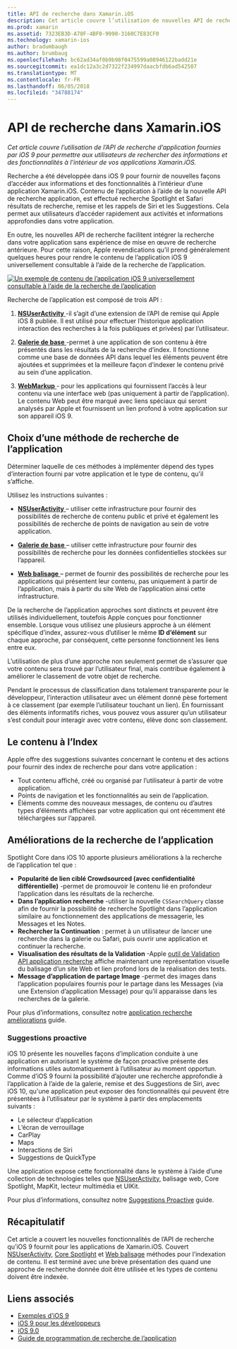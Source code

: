 ```yaml
---
title: API de recherche dans Xamarin.iOS
description: Cet article couvre l’utilisation de nouvelles API de recherche application fournies par iOS 9 pour permettre aux utilisateurs de rechercher des informations et des fonctionnalités à l’intérieur de vos applications Xamarin.iOS.
ms.prod: xamarin
ms.assetid: 7323EB3D-A78F-4BF0-9990-3160C7E83CF0
ms.technology: xamarin-ios
author: bradumbaugh
ms.author: brumbaug
ms.openlocfilehash: bc62ad34af0b9b98f0475599a08946122badd21e
ms.sourcegitcommit: ea1dc12a3c2d7322f234997daacbfdb6ad542507
ms.translationtype: MT
ms.contentlocale: fr-FR
ms.lasthandoff: 06/05/2018
ms.locfileid: "34788174"
---
```

# <a name="search-apis-in-xamarinios"></a>API de recherche dans Xamarin.iOS

_Cet article couvre l’utilisation de l’API de recherche d’application fournies par iOS 9 pour permettre aux utilisateurs de rechercher des informations et des fonctionnalités à l’intérieur de vos applications Xamarin.iOS._

Recherche a été développée dans iOS 9 pour fournir de nouvelles façons d’accéder aux informations et des fonctionnalités à l’intérieur d’une application Xamarin.iOS. Contenu de l’application à l’aide de la nouvelle API de recherche application, est effectué recherche Spotlight et Safari résultats de recherche, remise et les rappels de Siri et les Suggestions. Cela permet aux utilisateurs d’accéder rapidement aux activités et informations approfondies dans votre application.

En outre, les nouvelles API de recherche facilitent intégrer la recherche dans votre application sans expérience de mise en œuvre de recherche antérieure. Pour cette raison, Apple revendications qu’il prend généralement quelques heures pour rendre le contenu de l’application iOS 9 universellement consultable à l’aide de la recherche de l’application.

[![](images/intro01.png "Un exemple de contenu de l’application iOS 9 universellement consultable à l’aide de la recherche de l’application")](images/intro01.png#lightbox)

Recherche de l’application est composé de trois API :

1. [**NSUserActivity** ](nsuseractivity.md) -il s’agit d’une extension de l’API de remise qui Apple iOS 8 publiée. Il est utilisé pour effectuer l’historique application interaction des recherches à la fois publiques et privées) par l’utilisateur.

2. [**Galerie de base** ](corespotlight.md) -permet à une application de son contenu à être présentés dans les résultats de la recherche d’index. Il fonctionne comme une base de données API dans lequel les éléments peuvent être ajoutées et supprimées et la meilleure façon d’indexer le contenu privé au sein d’une application.

3. [**WebMarkup** ](web-markup.md) - pour les applications qui fournissent l’accès à leur contenu via une interface web (pas uniquement à partir de l’application). Le contenu Web peut être marqué avec liens spéciaux qui seront analysés par Apple et fournissent un lien profond à votre application sur son appareil iOS 9.

## <a name="selecting-an-app-search-approach"></a>Choix d’une méthode de recherche de l’application

Déterminer laquelle de ces méthodes à implémenter dépend des types d’interaction fourni par votre application et le type de contenu, qu'il s’affiche.

Utilisez les instructions suivantes :

- [**NSUserActivity** ](nsuseractivity.md) – utiliser cette infrastructure pour fournir des possibilités de recherche de contenu public et privé et également les possibilités de recherche de points de navigation au sein de votre application.

- [**Galerie de base** ](corespotlight.md) – utiliser cette infrastructure pour fournir des possibilités de recherche pour les données confidentielles stockées sur l’appareil.

- [**Web balisage** ](web-markup.md) – permet de fournir des possibilités de recherche pour les applications qui présentent leur contenu, pas uniquement à partir de l’application, mais à partir du site Web de l’application ainsi cette infrastructure.

De la recherche de l’application approches sont distincts et peuvent être utilisés individuellement, toutefois Apple conçues pour fonctionner ensemble. Lorsque vous utilisez une plusieurs approche à un élément spécifique d’index, assurez-vous d’utiliser le même **ID d’élément** sur chaque approche, par conséquent, cette personne fonctionnent les liens entre eux.

L’utilisation de plus d’une approche non seulement permet de s’assurer que votre contenu sera trouvé par l’utilisateur final, mais contribue également à améliorer le classement de votre objet de recherche.

Pendant le processus de classification dans totalement transparente pour le développeur, l’interaction utilisateur avec un élément donné pèse fortement à ce classement (par exemple l’utilisateur touchant un lien).
En fournissant des éléments informatifs riches, vous pouvez vous assurer qu’un utilisateur s’est conduit pour interagir avec votre contenu, élève donc son classement.

## <a name="what-content-to-index"></a>Le contenu à l’Index

Apple offre des suggestions suivantes concernant le contenu et des actions pour fournir des index de recherche pour dans votre application :

 - Tout contenu affiché, créé ou organisé par l’utilisateur à partir de votre application.
 - Points de navigation et les fonctionnalités au sein de l’application.
 - Éléments comme des nouveaux messages, de contenu ou d’autres types d’éléments affichées par votre application qui ont récemment été téléchargées sur l’appareil.

## <a name="app-search-enhancements"></a>Améliorations de la recherche de l’application

Spotlight Core dans iOS 10 apporte plusieurs améliorations à la recherche de l’application tel que :

- **Popularité de lien ciblé Crowdsourced (avec confidentialité différentielle)** -permet de promouvoir le contenu lié en profondeur l’application dans les résultats de la recherche.
- **Dans l’application recherche** -utiliser la nouvelle `CSSearchQuery` classe afin de fournir la possibilité de recherche Spotlight dans l’application similaire au fonctionnement des applications de messagerie, les Messages et les Notes.
- **Rechercher la Continuation** : permet à un utilisateur de lancer une recherche dans la galerie ou Safari, puis ouvrir une application et continuer la recherche.
- **Visualisation des résultats de la Validation** -Apple [outil de Validation API application recherche](https://search.developer.apple.com/appsearch-validation-tool) affiche maintenant une représentation visuelle du balisage d’un site Web et lien profond lors de la réalisation des tests.
- **Message d’application de partage Image** -permet des images dans l’application populaires fournis pour le partage dans les Messages (via une Extension d’application Message) pour qu’il apparaisse dans les recherches de la galerie.

Pour plus d’informations, consultez notre [application recherche améliorations](~/ios/platform/search/app-search-enhancements.md) guide.

### <a name="proactive-suggestions"></a>Suggestions proactive

iOS 10 présente les nouvelles façons d’implication conduite à une application en autorisant le système de façon proactive présente des informations utiles automatiquement à l’utilisateur au moment opportun. Comme d’iOS 9 fourni la possibilité d’ajouter une recherche approfondie à l’application à l’aide de la galerie, remise et des Suggestions de Siri, avec iOS 10, qu'une application peut exposer des fonctionnalités qui peuvent être présentées à l’utilisateur par le système à partir des emplacements suivants :

- Le sélecteur d’application
- L’écran de verrouillage
- CarPlay
- Maps
- Interactions de Siri
- Suggestions de QuickType 

Une application expose cette fonctionnalité dans le système à l’aide d’une collection de technologies telles que [NSUserActivity](https://developer.xamarin.com/api/type/Foundation.NSUserActivity/), balisage web, Core Spotlight, MapKit, lecteur multimédia et UIKit.

Pour plus d’informations, consultez notre [Suggestions Proactive](~/ios/platform/search/proactive-suggestions.md) guide.

## <a name="summary"></a>Récapitulatif

Cet article a couvert les nouvelles fonctionnalités de l’API de recherche qu’iOS 9 fournit pour les applications de Xamarin.iOS. Couvert [NSUserActivity](nsuseractivity.md), [Core Spotlight](corespotlight.md) et [Web balisage](web-markup.md) méthodes pour l’indexation de contenu. Il est terminé avec une brève présentation des quand une approche de recherche donnée doit être utilisée et les types de contenu doivent être indexée.



## <a name="related-links"></a>Liens associés

- [Exemples d’iOS 9](https://developer.xamarin.com/samples/ios/iOS9/)
- [iOS 9 pour les développeurs](https://developer.apple.com/ios/pre-release/)
- [iOS 9.0](https://developer.apple.com/library/prerelease/ios/releasenotes/General/WhatsNewIniOS/Articles/iOS9.html)
- [Guide de programmation de recherche de l’application](https://developer.apple.com/library/prerelease/ios/documentation/General/Conceptual/AppSearch/index.html#//apple_ref/doc/uid/TP40016308)

